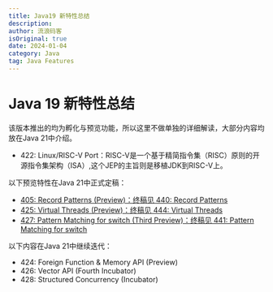```yaml
---
title: Java19 新特性总结
description:
author: 流浪码客
isOriginal: true
date: 2024-01-04
category: Java
tag: Java Features
---
```


# Java 19 新特性总结

该版本推出的均为孵化与预览功能，所以这里不做单独的详细解读，大部分内容均放在Java 21中介绍。

* 422: Linux/RISC-V Port：RISC-V是一个基于精简指令集（RISC）原则的开源指令集架构（ISA）,这个JEP的主旨则是移植JDK到RISC-V上。

以下预览特性在Java 21中正式定稿：

* [405: Record Patterns (Preview)：终稿见 440: Record Patterns](/java-features/Java21/jep440-record-partterns)
* [425: Virtual Threads (Preview)：终稿见 444: Virtual Threads](/java-features/Java21/jep444-virtual-threads)
* [427: Pattern Matching for switch (Third Preview)：终稿见 441: Pattern Matching for switch](/java-features/Java21/jep441-pattern-matching-for-switch)

以下内容在Java 21中继续迭代：

* 424: Foreign Function & Memory API (Preview)
* 426: Vector API (Fourth Incubator)
* 428: Structured Concurrency (Incubator)


